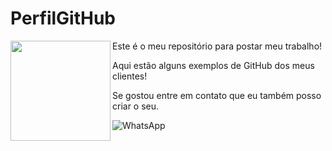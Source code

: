 # PerfilGitHub

<img src="https://techstack-generator.vercel.app/github-icon.svg" align="left" width="160"/>
          
Este é o meu repositório para postar meu trabalho! 

Aqui estão alguns exemplos de GitHub dos meus clientes! 

Se gostou entre em contato que eu também posso criar o seu.

<a href="https://wa.me/+55061996773513" style="text-decoration:none" target="_blank" rel="noopener noreferrer">
   <img src="https://img.shields.io/badge/WhatsApp-%231C003F?style=for-the-badge&logo=whatsapp&logoColor=white" alt="WhatsApp"/>
</a>
